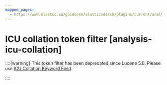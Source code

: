 ```yaml
---
mapped_pages:
  - https://www.elastic.co/guide/en/elasticsearch/plugins/current/analysis-icu-collation.html
---
```


# ICU collation token filter [analysis-icu-collation]

::::{warning}
This token filter has been deprecated since Lucene 5.0. Please use [ICU Collation Keyword Field](/reference/elasticsearch-plugins/analysis-icu-collation-keyword-field.md).

::::


